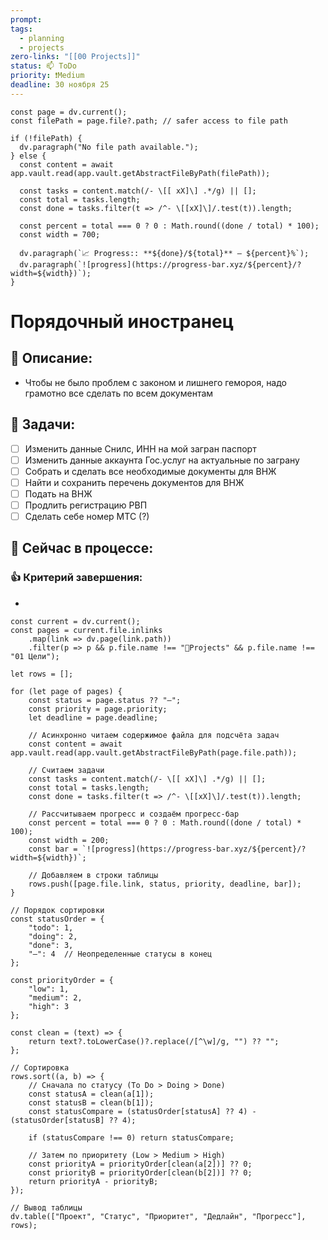 ```yaml
---
prompt: 
tags:
  - planning
  - projects
zero-links: "[[00 Projects]]"
status: 📫 ToDo
priority: ❗Medium
deadline: 30 ноября 25
---
```

```dataviewjs
const page = dv.current();
const filePath = page.file?.path; // safer access to file path

if (!filePath) {
  dv.paragraph("No file path available.");
} else {
  const content = await app.vault.read(app.vault.getAbstractFileByPath(filePath));
  
  const tasks = content.match(/- \[[ xX]\] .*/g) || [];
  const total = tasks.length;
  const done = tasks.filter(t => /^- \[[xX]\]/.test(t)).length;
  
  const percent = total === 0 ? 0 : Math.round((done / total) * 100);
  const width = 700;
  
  dv.paragraph(`📈 Progress:: **${done}/${total}** — ${percent}%`);
  dv.paragraph(`![progress](https://progress-bar.xyz/${percent}/?width=${width})`);
}

```
# Порядочный иностранец
## 📑 Описание:
- Чтобы не было проблем с законом и лишнего гемороя, надо грамотно все сделать по всем документам
## 📅 Задачи:
- [ ] Изменить данные Снилс, ИНН на мой загран паспорт
- [ ] Изменить данные аккаунта Гос.услуг на актуальные по заграну
- [ ] Собрать и сделать все необходимые документы для ВНЖ
- [ ] Найти и сохранить перечень документов для ВНЖ
- [ ] Подать на ВНЖ
- [ ] Продлить регистрацию РВП
- [ ] Сделать себе номер МТС (?)
## 📌 Сейчас в процессе:


### 👍 Критерий завершения:
- 

```dataviewjs
const current = dv.current();
const pages = current.file.inlinks
    .map(link => dv.page(link.path))
    .filter(p => p && p.file.name !== "📁Projects" && p.file.name !== "01 Цели");

let rows = [];

for (let page of pages) {
    const status = page.status ?? "—";
    const priority = page.priority;
    let deadline = page.deadline;

    // Асинхронно читаем содержимое файла для подсчёта задач
    const content = await app.vault.read(app.vault.getAbstractFileByPath(page.file.path));
    
    // Считаем задачи
    const tasks = content.match(/- \[[ xX]\] .*/g) || [];
    const total = tasks.length;
    const done = tasks.filter(t => /^- \[[xX]\]/.test(t)).length;

    // Рассчитываем прогресс и создаём прогресс-бар
    const percent = total === 0 ? 0 : Math.round((done / total) * 100);
    const width = 200;
    const bar = `![progress](https://progress-bar.xyz/${percent}/?width=${width})`;

    // Добавляем в строки таблицы
    rows.push([page.file.link, status, priority, deadline, bar]);
}

// Порядок сортировки
const statusOrder = {
    "todo": 1, 
    "doing": 2, 
    "done": 3,
    "—": 4  // Неопределенные статусы в конец
};

const priorityOrder = {
    "low": 1,
    "medium": 2,
    "high": 3
};

const clean = (text) => {
    return text?.toLowerCase()?.replace(/[^\w]/g, "") ?? "";
};

// Сортировка
rows.sort((a, b) => {
    // Сначала по статусу (To Do > Doing > Done)
    const statusA = clean(a[1]);
    const statusB = clean(b[1]);
    const statusCompare = (statusOrder[statusA] ?? 4) - (statusOrder[statusB] ?? 4);
    
    if (statusCompare !== 0) return statusCompare;
    
    // Затем по приоритету (Low > Medium > High)
    const priorityA = priorityOrder[clean(a[2])] ?? 0;
    const priorityB = priorityOrder[clean(b[2])] ?? 0;
    return priorityA - priorityB;
});

// Вывод таблицы
dv.table(["Проект", "Статус", "Приоритет", "Дедлайн", "Прогресс"], rows);

```
